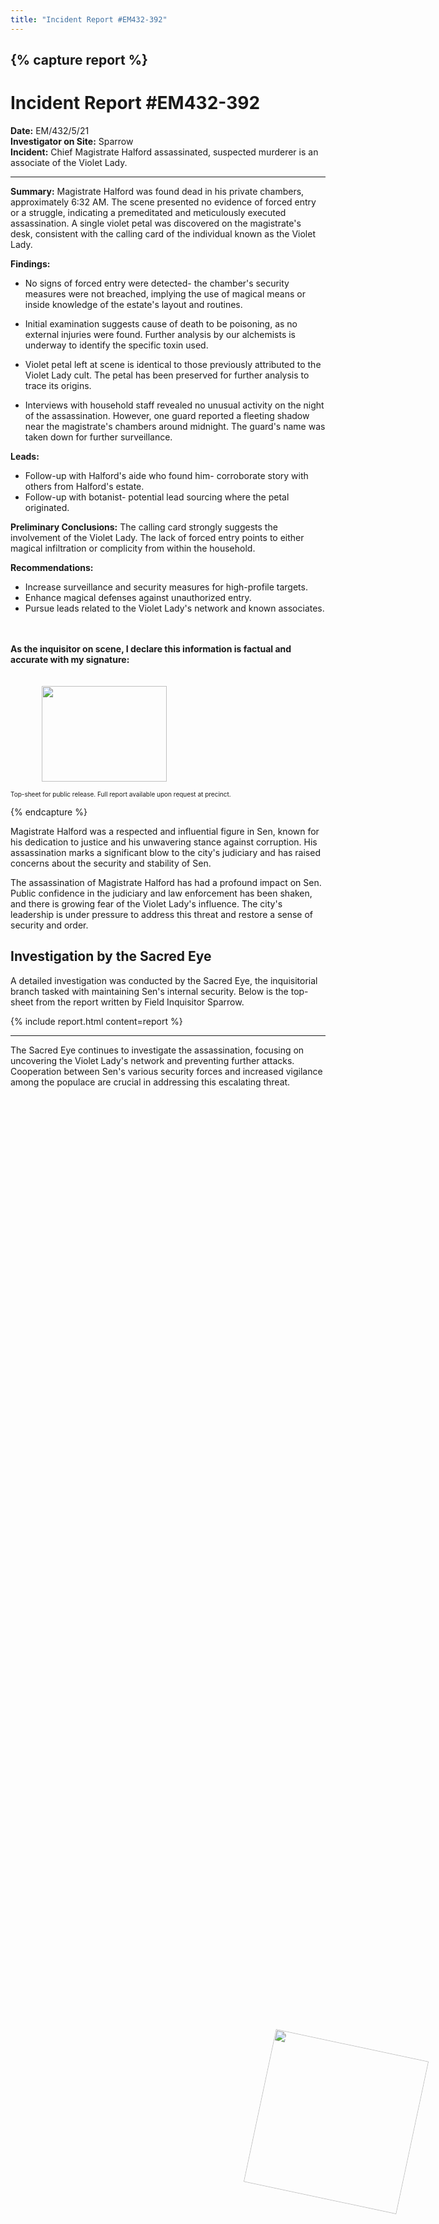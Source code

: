```yaml
---
title: "Incident Report #EM432-392"
---
```


{% capture report %}
---
<img style="position: absolute; left: 65%; top: 83.1%; width: 250px; height: 250px; transform: rotate(12deg); z-index: 3;" src="/sen/assets/images/logos/sacred-eye-seal.png">

# Incident Report #EM432-392
**Date:** EM/432/5/21 <br>
**Investigator on Site:** Sparrow <br>
**Incident:** Chief Magistrate Halford assassinated, suspected murderer is an associate of the Violet Lady.<br>

---

**Summary:** Magistrate Halford was found dead in his private chambers, approximately 6:32 AM. The scene presented no evidence of forced entry or a struggle, indicating a premeditated and meticulously executed assassination. A single violet petal was discovered on the magistrate's desk, consistent with the calling card of the individual known as the Violet Lady.

**Findings:**

- No signs of forced entry were detected- the chamber's security measures were not breached, implying the use of magical means or inside knowledge of the estate's layout and routines.
   
- Initial examination suggests cause of death to be poisoning, as no external injuries were found. Further analysis by our alchemists is underway to identify the specific toxin used.

- Violet petal left at scene is identical to those previously attributed to the Violet Lady cult. The petal has been preserved for further analysis to trace its origins.

- Interviews with household staff revealed no unusual activity on the night of the assassination. However, one guard reported a fleeting shadow near the magistrate's chambers around midnight. The guard's name was taken down for further surveillance.

**Leads:**

- Follow-up with Halford's aide who found him- corroborate story with others from Halford's estate. 
- Follow-up with botanist- potential lead sourcing where the petal originated.

**Preliminary Conclusions:** The calling card strongly suggests the involvement of the Violet Lady. The lack of forced entry points to either magical infiltration or complicity from within the household.

**Recommendations:**

- Increase surveillance and security measures for high-profile targets.
- Enhance magical defenses against unauthorized entry.
- Pursue leads related to the Violet Lady's network and known associates.

<br><br>
<b>As the inquisitor on scene, I declare this information is factual and accurate with my signature:</b>
<br><br><br>
<img style="margin-left: 50px; float: left; width: 200px; height: 153px;" src="/sen/assets/images/sparrow.png">
<br><br><br><br><br><br><br><br><br>
<div style="font-size: 10px;">Top-sheet for public release. Full report available upon request at precinct.</div>

{% endcapture %}

Magistrate Halford was a respected and influential figure in Sen, known for his dedication to justice and his unwavering stance against corruption. His assassination marks a significant blow to the city's judiciary and has raised concerns about the security and stability of Sen.

<!--more-->

The assassination of Magistrate Halford has had a profound impact on Sen. Public confidence in the judiciary and law enforcement has been shaken, and there is growing fear of the Violet Lady's influence. The city's leadership is under pressure to address this threat and restore a sense of security and order.

## Investigation by the Sacred Eye

A detailed investigation was conducted by the Sacred Eye, the inquisitorial branch tasked with maintaining Sen's internal security. Below is the top-sheet from the report written by Field Inquisitor Sparrow.

{% include report.html content=report %}

---
The Sacred Eye continues to investigate the assassination, focusing on uncovering the Violet Lady's network and preventing further attacks. Cooperation between Sen's various security forces and increased vigilance among the populace are crucial in addressing this escalating threat.